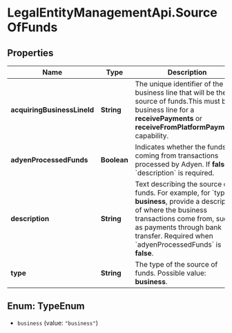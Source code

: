 # LegalEntityManagementApi.SourceOfFunds

## Properties

Name | Type | Description | Notes
------------ | ------------- | ------------- | -------------
**acquiringBusinessLineId** | **String** | The unique identifier of the business line that will be the source of funds.This must be a business line for a **receivePayments** or **receiveFromPlatformPayments** capability. | [optional] 
**adyenProcessedFunds** | **Boolean** | Indicates whether the funds are coming from transactions processed by Adyen. If **false**, a &#x60;description&#x60; is required. | [optional] 
**description** | **String** | Text describing the source of funds. For example, for &#x60;type&#x60; **business**, provide a description of where the business transactions come from, such as payments through bank transfer. Required when &#x60;adyenProcessedFunds&#x60; is **false**. | [optional] 
**type** | **String** | The type of the source of funds. Possible value: **business**. | [optional] 



## Enum: TypeEnum


* `business` (value: `"business"`)




